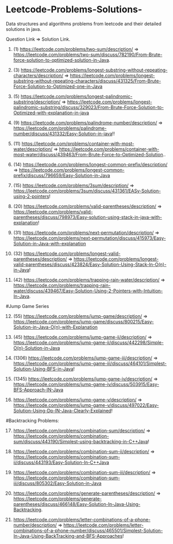# Leetcode-Problems-Solutions-
Data structures and algorithms problems from leetcode and their detailed solutions in java.

Question Link => Solution Link.


1. (1) https://leetcode.com/problems/two-sum/description/  => https://leetcode.com/problems/two-sum/discuss/782190/From-Brute-force-solution-to-optimized-solution-in-Java.

2. (3) https://leetcode.com/problems/longest-substring-without-repeating-characters/description/ => https://leetcode.com/problems/longest-substring-without-repeating-characters/discuss/431325/From-Brute-Force-Solution-to-Optimized-one-in-Java

3. (5) https://leetcode.com/problems/longest-palindromic-substring/description/ => https://leetcode.com/problems/longest-palindromic-substring/discuss/329023/From-Brute-Force-Solution-to-Optimized-with-explanation-in-java

4. (9) https://leetcode.com/problems/palindrome-number/description/ => https://leetcode.com/problems/palindrome-number/discuss/431332/Easy-Solution-in-java!!

5. (11) https://leetcode.com/problems/container-with-most-water/description/ => https://leetcode.com/problems/container-with-most-water/discuss/439463/From-Brute-Force-to-Optimized-Solution..

6. (14) https://leetcode.com/problems/longest-common-prefix/description/ => https://leetcode.com/problems/longest-common-prefix/discuss/796659/Easy-Solution-in-Java

7. (15) https://leetcode.com/problems/3sum/description/ => https://leetcode.com/problems/3sum/discuss/431361/EASy-Solution-using-2-pointers!

8. (20) https://leetcode.com/problems/valid-parentheses/description/ => https://leetcode.com/problems/valid-parentheses/discuss/798973/Easy-solution-using-stack-in-java-with-explanation!

9. (31) https://leetcode.com/problems/next-permutation/description/ => https://leetcode.com/problems/next-permutation/discuss/415973/Easy-Solution-in-Java-with-explanation

10. (32) https://leetcode.com/problems/longest-valid-parentheses/description/ => https://leetcode.com/problems/longest-valid-parentheses/discuss/423824/Easy-Solution-Using-Stack-In-O(n)-in-Java!

11. (42) https://leetcode.com/problems/trapping-rain-water/description/ => https://leetcode.com/problems/trapping-rain-water/discuss/439467/Easy-Solution-Using-2-Pointers-with-Intuition-In-Java.

#Jump Game Series

12. (55) https://leetcode.com/problems/jump-game/description/ => https://leetcode.com/problems/jump-game/discuss/800215/Easy-Solution-in-Java-O(n)-with-Explanation

13. (45) https://leetcode.com/problems/jump-game-ii/description/ => https://leetcode.com/problems/jump-game-ii/discuss/442298/Simple-O(n)-Solution-in-Java

14. (1306) https://leetcode.com/problems/jump-game-iii/description/ => https://leetcode.com/problems/jump-game-iii/discuss/464101/Simplest-Solution-Using-BFS-in-Java!

15. (1345) https://leetcode.com/problems/jump-game-iv/description/ => https://leetcode.com/problems/jump-game-iv/discuss/503915/Easy-BFS-Approach-IN-Java

16. https://leetcode.com/problems/jump-game-v/description/ => https://leetcode.com/problems/jump-game-v/discuss/497022/Easy-Solution-Using-Dp-IN-Java-Clearly-Explained!

#Backtracking Problems:

17. https://leetcode.com/problems/combination-sum/description/ => https://leetcode.com/problems/combination-sum/discuss/443190/Simplest-using-backtracking-in-C++Java!

18. https://leetcode.com/problems/combination-sum-ii/description/ => https://leetcode.com/problems/combination-sum-ii/discuss/443193/Easy-Solution-In-C++Java

19. https://leetcode.com/problems/combination-sum-iii/description/ => https://leetcode.com/problems/combination-sum-iii/discuss/805302/Easy-Solution-in-Java

20. https://leetcode.com/problems/generate-parentheses/description/ => https://leetcode.com/problems/generate-parentheses/discuss/466148/Easy-Solution-In-Java-Using-Backtracking.

21. https://leetcode.com/problems/letter-combinations-of-a-phone-number/description/ => https://leetcode.com/problems/letter-combinations-of-a-phone-number/discuss/465501/Simplest-Solution-In-Java-Using-BackTracking-and-BFS-Approaches!
